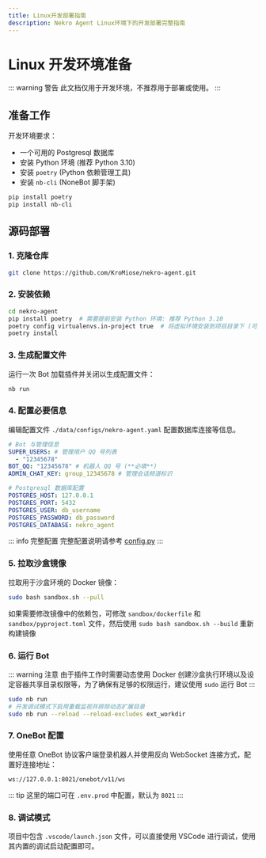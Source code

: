 ```yaml
---
title: Linux开发部署指南
description: Nekro Agent Linux环境下的开发部署完整指南
---
```


# Linux 开发环境准备

::: warning 警告
此文档仅用于开发环境，不推荐用于部署或使用。
:::

## 准备工作

开发环境要求：

- 一个可用的 Postgresql 数据库
- 安装 Python 环境 (推荐 Python 3.10)
- 安装 `poetry` (Python 依赖管理工具)
- 安装 `nb-cli` (NoneBot 脚手架)

```bash
pip install poetry
pip install nb-cli
```

## 源码部署

### 1. 克隆仓库

```bash
git clone https://github.com/KroMiose/nekro-agent.git
```

### 2. 安装依赖

```bash
cd nekro-agent
pip install poetry  # 需要提前安装 Python 环境: 推荐 Python 3.10
poetry config virtualenvs.in-project true  # 将虚拟环境安装到项目目录下 (可选)
poetry install
```

### 3. 生成配置文件

运行一次 Bot 加载插件并关闭以生成配置文件：

```bash
nb run
```

### 4. 配置必要信息

编辑配置文件 `./data/configs/nekro-agent.yaml` 配置数据库连接等信息。

```yaml
# Bot 与管理信息
SUPER_USERS: # 管理用户 QQ 号列表
  - "12345678"
BOT_QQ: "12345678" # 机器人 QQ 号 (**必填**)
ADMIN_CHAT_KEY: group_12345678 # 管理会话频道标识

# Postgresql 数据库配置
POSTGRES_HOST: 127.0.0.1
POSTGRES_PORT: 5432
POSTGRES_USER: db_username
POSTGRES_PASSWORD: db_password
POSTGRES_DATABASE: nekro_agent
```

::: info 完整配置
完整配置说明请参考 [config.py](https://github.com/KroMiose/nekro-agent/blob/main/nekro_agent/core/config.py)
:::

### 5. 拉取沙盒镜像

拉取用于沙盒环境的 Docker 镜像：

```bash
sudo bash sandbox.sh --pull
```

如果需要修改镜像中的依赖包，可修改 `sandbox/dockerfile` 和 `sandbox/pyproject.toml` 文件，然后使用 `sudo bash sandbox.sh --build` 重新构建镜像

### 6. 运行 Bot

::: warning 注意
由于插件工作时需要动态使用 Docker 创建沙盒执行环境以及设定容器共享目录权限等，为了确保有足够的权限运行，建议使用 `sudo` 运行 Bot
:::

```bash
sudo nb run
# 开发调试模式下启用重载监视并排除动态扩展目录
sudo nb run --reload --reload-excludes ext_workdir
```

### 7. OneBot 配置

使用任意 OneBot 协议客户端登录机器人并使用反向 WebSocket 连接方式，配置好连接地址：

```
ws://127.0.0.1:8021/onebot/v11/ws
```

::: tip
这里的端口可在 `.env.prod` 中配置，默认为 `8021`
:::

### 8. 调试模式

项目中包含 `.vscode/launch.json` 文件，可以直接使用 VSCode 进行调试，使用其内置的调试启动配置即可。
